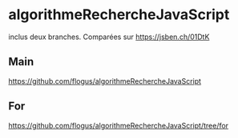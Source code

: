 # algorithmeRechercheJavaScript

inclus deux branches.
Comparées sur https://jsben.ch/01DtK

## Main

https://github.com/flogus/algorithmeRechercheJavaScript

## For

https://github.com/flogus/algorithmeRechercheJavaScript/tree/for


